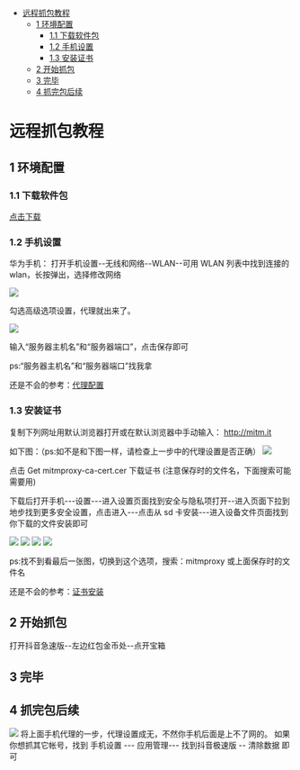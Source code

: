 # 

<!--
 * @Author: huzi
 * @Date: 2023-03-26 22:51:40
 * @LastEditTime: 2023-05-05 23:41:11
 * @FilePath: /blog/content/posts/抖音.md
 * @Description:
-->
<!-- ---
title: '抖音极速版本远程抓包教程'
date: 2023-05-05T20:46:08+08:00
draft: true
--- -->

- [远程抓包教程](#远程抓包教程)
  - [1 环境配置](#1-环境配置)
    - [1.1 下载软件包](#11-下载软件包)
    - [1.2 手机设置](#12-手机设置)
    - [1.3 安装证书](#13-安装证书)
  - [2 开始抓包](#2-开始抓包)
  - [3 完毕](#3-完毕)
  - [4 抓完包后续](#4-抓完包后续)

# 远程抓包教程

## 1 环境配置

### 1.1 下载软件包

[点击下载](https://wwvs.lanzoub.com/iD8uk0upl58f)

### 1.2 手机设置

华为手机：
打开手机设置--无线和网络--WLAN--可用 WLAN 列表中找到连接的 wlan，长按弹出，选择修改网络

![](https://ghproxy.com/https://raw.githubusercontent.com/ppge66/blogpic/main/pic/20230505101528.png)

勾选高级选项设置，代理就出来了。

![](https://ghproxy.com/https://raw.githubusercontent.com/ppge66/blogpic/main/pic/20230505102030.png)

输入“服务器主机名”和“服务器端口”，点击保存即可

ps:“服务器主机名”和“服务器端口”找我拿

还是不会的参考：[代理配置](https://jingyan.baidu.com/article/db55b609dbf04f4ba30a2fb2.html)

### 1.3 安装证书

复制下列网址用默认浏览器打开或在默认浏览器中手动输入：
http://mitm.it

如下图：（ps:如不是和下图一样，请检查上一步中的代理设置是否正确）
![](https://ghproxy.com/https://raw.githubusercontent.com/ppge66/blogpic/main/pic/1683253539294.jpg)

点击 Get mitmproxy-ca-cert.cer 下载证书 (注意保存时的文件名，下面搜索可能需要用)

下载后打开手机---设置---进入设置页面找到安全与隐私项打开--进入页面下拉到地步找到更多安全设置，点击进入---点击从 sd 卡安装---进入设备文件页面找到你下载的文件安装即可

![](https://ghproxy.com/https://raw.githubusercontent.com/ppge66/blogpic/main/pic/20230505103401.png)
![](https://ghproxy.com/https://raw.githubusercontent.com/ppge66/blogpic/main/pic/20230505103423.png)
![](https://ghproxy.com/https://raw.githubusercontent.com/ppge66/blogpic/main/pic/20230505103449.png)
![](https://ghproxy.com/https://raw.githubusercontent.com/ppge66/blogpic/main/pic/20230505233540.png)

ps:找不到看最后一张图，切换到这个选项，搜索：mitmproxy 或上面保存时的文件名

还是不会的参考：[证书安装](https://jingyan.baidu.com/article/ad310e800d47361849f49efd.html)

## 2 开始抓包

打开抖音急速版--左边红包金币处--点开宝箱

## 3 完毕

## 4 抓完包后续

![](https://ghproxy.com/https://raw.githubusercontent.com/ppge66/blogpic/main/pic/20230505102030.png)
将上面手机代理的一步，代理设置成无，不然你手机后面是上不了网的。
如果你想抓其它帐号，找到 手机设置 --- 应用管理--- 找到抖音极速版 -- 清除数据 即可


